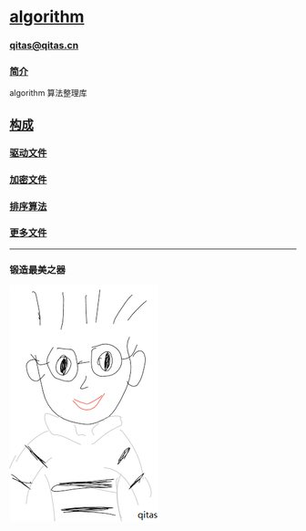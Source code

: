 ﻿# [algorithm](https://github.com/Qitas/algorithm) 

### qitas@qitas.cn

### [简介](https://github.com/Qitas/algorithm/wiki)

algorithm 算法整理库


## [构成](qitas/)

### [驱动文件](sys/)

### [加密文件](crypto/)

### [排序算法](sort/)

### [更多文件](more/)


---

### 锻造最美之器

[![sites](qitas/qitas.png)](http://www.qitas.cn)
